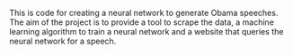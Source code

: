 This is code for creating a neural network to generate Obama speeches. The aim of the project is to provide a tool to scrape the data, a machine learning algorithm to train a neural network and a website that queries the neural network for a speech.
